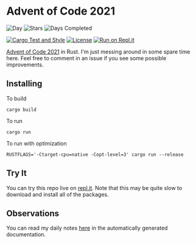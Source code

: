 # Advent of Code 2021
![Day](https://img.shields.io/badge/day%20📅-9-blue)
![Stars](https://img.shields.io/badge/stars%20⭐-18-yellow)
![Days Completed](https://img.shields.io/badge/days%20completed-9-red)

[![Cargo Test and Style](https://github.com/jeremylt/advent2021/actions/workflows/rust-test-with-style.yml/badge.svg)](https://github.com/jeremylt/advent2021/actions/workflows/rust-test-with-style.yml)
[![License](https://img.shields.io/badge/License-BSD%202--Clause-orange.svg)](https://opensource.org/licenses/BSD-2-Clause)
[![Run on Repl.it](https://repl.it/badge/github/jeremylt/advent2021)](https://replit.com/@jeremylt/advent2021)


[Advent of Code 2021](https://adventofcode.com/2021) in Rust. I'm just messing around in some spare time here. Feel free to comment in an issue if you see some possible improvements.

## Installing

To build

    cargo build

To run

    cargo run

To run with optimization

    RUSTFLAGS='-Ctarget-cpu=native -Copt-level=3' cargo run --release

## Try It

You can try this repo live on [repl.it](https://repl.it/@jeremylt/advent2021#README.md).
Note that this may be quite slow to download and install all of the packages.

## Observations

You can read my daily notes [here](https://jeremylt.github.io/advent2021/) in the automatically generated documentation.
